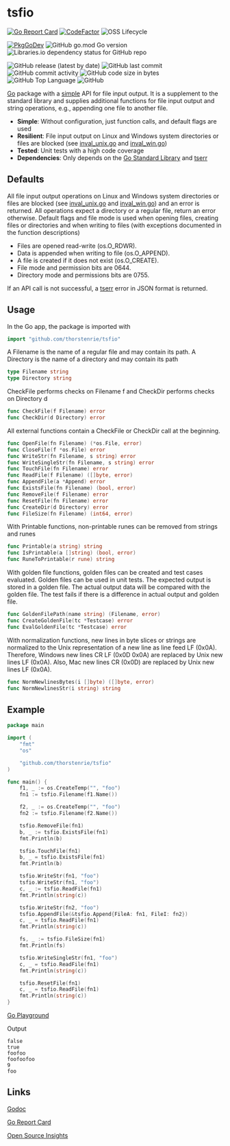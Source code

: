# tsfio

[![Go Report Card](https://goreportcard.com/badge/github.com/thorstenrie/tsfio)](https://goreportcard.com/report/github.com/thorstenrie/tsfio)
[![CodeFactor](https://www.codefactor.io/repository/github/thorstenrie/tsfio/badge)](https://www.codefactor.io/repository/github/thorstenrie/tsfio)
![OSS Lifecycle](https://img.shields.io/osslifecycle/thorstenrie/tsfio)

[![PkgGoDev](https://pkg.go.dev/badge/mod/github.com/thorstenrie/tsfio)](https://pkg.go.dev/mod/github.com/thorstenrie/tsfio)
![GitHub go.mod Go version](https://img.shields.io/github/go-mod/go-version/thorstenrie/tsfio)
![Libraries.io dependency status for GitHub repo](https://img.shields.io/librariesio/github/thorstenrie/tsfio)

![GitHub release (latest by date)](https://img.shields.io/github/v/release/thorstenrie/tsfio)
![GitHub last commit](https://img.shields.io/github/last-commit/thorstenrie/tsfio)
![GitHub commit activity](https://img.shields.io/github/commit-activity/m/thorstenrie/tsfio)
![GitHub code size in bytes](https://img.shields.io/github/languages/code-size/thorstenrie/tsfio)
![GitHub Top Language](https://img.shields.io/github/languages/top/thorstenrie/tsfio)
![GitHub](https://img.shields.io/github/license/thorstenrie/tsfio)

[Go](https://go.dev/) package with a [simple](https://en.wikipedia.org/wiki/KISS_principle) API for file input output. It is a supplement to the standard library and supplies additional functions for file input output and string operations, e.g., appending one file to another file.

- **Simple**: Without configuration, just function calls, and default flags are used
- **Resilient**: File input output on Linux and Windows system directories or files are blocked (see [inval_unix.go](https://github.com/thorstenrie/tsfio/blob/main/inval_unix.go) and [inval_win.go](https://github.com/thorstenrie/tsfio/blob/main/inval_win.go))
- **Tested**: Unit tests with a high code coverage
- **Dependencies**: Only depends on the [Go Standard Library](https://pkg.go.dev/std) and [tserr](https://github.com/thorstenrie/tserr)

## Defaults

All file input output operations on Linux and Windows system directories or
files are blocked (see [inval_unix.go](https://github.com/thorstenrie/tsfio/blob/main/inval_unix.go) and [inval_win.go](https://github.com/thorstenrie/tsfio/blob/main/inval_win.go)) and an error is returned.
All operations expect a directory or a regular file, return an error otherwise.
Default flags and file mode is used when opening files, creating files or directories
and when writing to files (with exceptions documented in the function descriptions)

- Files are opened read-write (os.O_RDWR).
- Data is appended when writing to file (os.O_APPEND).
- A file is created if it does not exist (os.O_CREATE).
- File mode and permission bits are 0644.
- Directory mode and permissions bits are 0755.

If an API call is not successful, a [tserr](https://github.com/thorstenrie/tserr) error in JSON format is returned.

## Usage

In the Go app, the package is imported with

```go
import "github.com/thorstenrie/tsfio"
```

A Filename is the name of a regular file and may contain its path. A Directory is the name of a directory and may contain its path

```go
type Filename string
type Directory string
```

CheckFile performs checks on Filename f and CheckDir performs checks on Directory d

```go
func CheckFile(f Filename) error
func CheckDir(d Directory) error
```

All external functions contain a CheckFile or CheckDir call at the beginning.

```go
func OpenFile(fn Filename) (*os.File, error)
func CloseFile(f *os.File) error
func WriteStr(fn Filename, s string) error
func WriteSingleStr(fn Filename, s string) error
func TouchFile(fn Filename) error
func ReadFile(f Filename) ([]byte, error)
func AppendFile(a *Append) error
func ExistsFile(fn Filename) (bool, error)
func RemoveFile(f Filename) error
func ResetFile(fn Filename) error
func CreateDir(d Directory) error
func FileSize(fn Filename) (int64, error)
```

With Printable functions, non-printable runes can be removed from strings and runes

```go
func Printable(a string) string
func IsPrintable(a []string) (bool, error)
func RuneToPrintable(r rune) string
```

With golden file functions, golden files can be created and test cases evaluated. Golden files can be used in unit tests. The expected output is stored in a golden file. The actual output data will be compared with the golden file. The test fails if there is a difference in actual output and golden file.

```go
func GoldenFilePath(name string) (Filename, error)
func CreateGoldenFile(tc *Testcase) error
func EvalGoldenFile(tc *Testcase) error
```

With normalization functions, new lines in byte slices or strings are normalized to the Unix representation of a new line as line feed LF (0x0A). Therefore, Windows new lines CR LF (0x0D 0x0A) are replaced by Unix new lines LF (0x0A). Also, Mac new lines CR (0x0D) are replaced by Unix new lines LF (0x0A).

```go
func NormNewlinesBytes(i []byte) ([]byte, error)
func NormNewlinesStr(i string) string
```

## Example

```go
package main

import (
	"fmt"
	"os"

	"github.com/thorstenrie/tsfio"
)

func main() {
	f1, _ := os.CreateTemp("", "foo")
	fn1 := tsfio.Filename(f1.Name())

	f2, _ := os.CreateTemp("", "foo")
	fn2 := tsfio.Filename(f2.Name())

	tsfio.RemoveFile(fn1)
	b, _ := tsfio.ExistsFile(fn1)
	fmt.Println(b)

	tsfio.TouchFile(fn1)
	b, _ = tsfio.ExistsFile(fn1)
	fmt.Println(b)

	tsfio.WriteStr(fn1, "foo")
	tsfio.WriteStr(fn1, "foo")
	c, _ := tsfio.ReadFile(fn1)
	fmt.Println(string(c))

	tsfio.WriteStr(fn2, "foo")
	tsfio.AppendFile(&tsfio.Append{FileA: fn1, FileI: fn2})
	c, _ = tsfio.ReadFile(fn1)
	fmt.Println(string(c))

	fs, _ := tsfio.FileSize(fn1)
	fmt.Println(fs)

	tsfio.WriteSingleStr(fn1, "foo")
	c, _ = tsfio.ReadFile(fn1)
	fmt.Println(string(c))

	tsfio.ResetFile(fn1)
	c, _ = tsfio.ReadFile(fn1)
	fmt.Println(string(c))
}
```
[Go Playground](https://go.dev/play/p/wkR4CwxZ-W9)

Output
```
false
true
foofoo
foofoofoo
9
foo

```

## Links

[Godoc](https://pkg.go.dev/github.com/thorstenrie/tsfio)

[Go Report Card](https://goreportcard.com/report/github.com/thorstenrie/tsfio)

[Open Source Insights](https://deps.dev/go/github.com%2Fthorstenrie%2Ftsfio)
